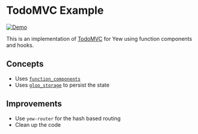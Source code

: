 # TodoMVC Example

[![Demo](https://img.shields.io/website?label=demo&url=https%3A%2F%2Fexamples.yew.rs%2Ffunction_todomvc)](https://examples.yew.rs/function_todomvc)

This is an implementation of [TodoMVC](http://todomvc.com/) for Yew using function components and hooks.

## Concepts

- Uses [`function_components`](https://yew.rs/docs/next/concepts/function-components)
- Uses [`gloo_storage`](https://gloo-rs.web.app/docs/storage) to persist the state

## Improvements

- Use `yew-router` for the hash based routing
- Clean up the code

